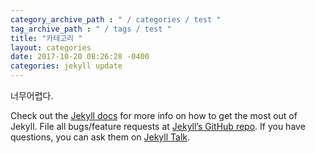 ```yaml
---
category_archive_path : " / categories / test "
tag_archive_path : " / tags / test "
title: "카테고리 "
layout: categories
date: 2017-10-20 08:26:28 -0400
categories: jekyll update
---
```

너무어렵다.

Check out the [Jekyll docs][jekyll-docs] for more info on how to get the most out of Jekyll. File all bugs/feature requests at [Jekyll’s GitHub repo][jekyll-gh]. If you have questions, you can ask them on [Jekyll Talk][jekyll-talk].

[jekyll-docs]: https://jekyllrb.com/docs/home
[jekyll-gh]:   https://github.com/jekyll/jekyll
[jekyll-talk]: https://talk.jekyllrb.com/